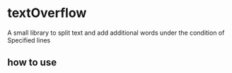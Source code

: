 # textOverflow
A small library to split text and add additional words under the condition of Specified lines
## how to use
``` const textOverflow = require('text-overflow')
